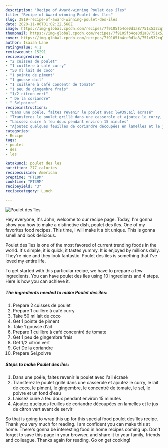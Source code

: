 ```yaml
---
description: "Recipe of Award-winning Poulet des îles"
title: "Recipe of Award-winning Poulet des îles"
slug: 3819-recipe-of-award-winning-poulet-des-iles
date: 2020-11-06T01:02:22.568Z
image: https://img-global.cpcdn.com/recipes/7f9105fb4ce0d1a8/751x532cq70/poulet-des-iles-photo-principale-de-la-recette.jpg
thumbnail: https://img-global.cpcdn.com/recipes/7f9105fb4ce0d1a8/751x532cq70/poulet-des-iles-photo-principale-de-la-recette.jpg
cover: https://img-global.cpcdn.com/recipes/7f9105fb4ce0d1a8/751x532cq70/poulet-des-iles-photo-principale-de-la-recette.jpg
author: Isaiah Lane
ratingvalue: 4.1
reviewcount: 15291
recipeingredient:
- "2 cuisses de poulet"
- "1 cuillère à café curry"
- "50 ml lait de coco"
- "1 pointe de piment"
- "1 gousse dail"
- "1 cuillère à café concentr de tomate"
- "1 peu de gingembre frais"
- "1/2 citron vert"
- " De la coriandre"
- " Selpoivre"
recipeinstructions:
- "Dans une poêle, faites revenir le poulet avec l&#39;ail écrasé"
- "Transferez le poulet grillé dans une casserole et ajoutez le curry, le lait de coco, le piment, le gingembre, le concentré de tomate, le sel, le poivre et un fond d&#39;eau"
- "Laissez cuire à feu doux pendant environ 15 minutes"
- "Ajoutez quelques feuilles de coriandre découpées en lamelles et le jus de citron vert avant de servir"
categories:
- Recipe
tags:
- poulet
- des
- les

katakunci: poulet des les 
nutrition: 277 calories
recipecuisine: American
preptime: "PT19M"
cooktime: "PT39M"
recipeyield: "3"
recipecategory: Lunch

---
```



![Poulet des îles](https://img-global.cpcdn.com/recipes/7f9105fb4ce0d1a8/751x532cq70/poulet-des-iles-photo-principale-de-la-recette.jpg)

Hey everyone, it's John, welcome to our recipe page. Today, I'm gonna show you how to make a distinctive dish, poulet des îles. One of my favorites food recipes. This time, I will make it a bit unique. This is gonna smell and look delicious.

Poulet des îles is one of the most favored of current trending foods in the world. It's simple, it is quick, it tastes yummy. It is enjoyed by millions daily. They're nice and they look fantastic. Poulet des îles is something that I've loved my entire life.




To get started with this particular recipe, we have to prepare a few ingredients. You can have poulet des îles using 10 ingredients and 4 steps. Here is how you can achieve it.

<!--inarticleads1-->

##### The ingredients needed to make Poulet des îles:

1. Prepare 2 cuisses de poulet
1. Prepare 1 cuillère à café curry
1. Take 50 ml lait de coco
1. Get 1 pointe de piment
1. Take 1 gousse d&#39;ail
1. Prepare 1 cuillère à café concentré de tomate
1. Get 1 peu de gingembre frais
1. Get 1/2 citron vert
1. Get  De la coriandre
1. Prepare  Sel,poivre




<!--inarticleads2-->

##### Steps to make Poulet des îles:

1. Dans une poêle, faites revenir le poulet avec l&#39;ail écrasé
1. Transferez le poulet grillé dans une casserole et ajoutez le curry, le lait de coco, le piment, le gingembre, le concentré de tomate, le sel, le poivre et un fond d&#39;eau
1. Laissez cuire à feu doux pendant environ 15 minutes
1. Ajoutez quelques feuilles de coriandre découpées en lamelles et le jus de citron vert avant de servir




So that is going to wrap this up for this special food poulet des îles recipe. Thank you very much for reading. I am confident you can make this at home. There's gonna be interesting food in home recipes coming up. Don't forget to save this page in your browser, and share it to your family, friends and colleague. Thanks again for reading. Go on get cooking!
